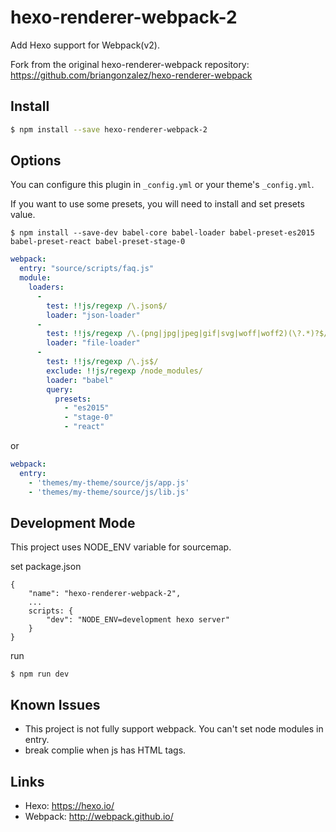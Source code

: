 # hexo-renderer-webpack-2

Add Hexo support for Webpack(v2).

Fork from the original hexo-renderer-webpack repository: https://github.com/briangonzalez/hexo-renderer-webpack

## Install

``` bash
$ npm install --save hexo-renderer-webpack-2
```

## Options

You can configure this plugin in `_config.yml` or your theme's `_config.yml`.

If you want to use some presets, you will need to install and set presets value.

```
$ npm install --save-dev babel-core babel-loader babel-preset-es2015 babel-preset-react babel-preset-stage-0
```

``` yaml
webpack:
  entry: "source/scripts/faq.js"
  module:
    loaders:
      -
        test: !!js/regexp /\.json$/
        loader: "json-loader"
      -
        test: !!js/regexp /\.(png|jpg|jpeg|gif|svg|woff|woff2)(\?.*)?$/
        loader: "file-loader"
      -
        test: !!js/regexp /\.js$/
        exclude: !!js/regexp /node_modules/
        loader: "babel"
        query:
          presets:
            - "es2015"
            - "stage-0"
            - "react"
```

or

``` yaml
webpack:
  entry:
    - 'themes/my-theme/source/js/app.js'
    - 'themes/my-theme/source/js/lib.js'
```

## Development Mode

This project uses NODE_ENV variable for sourcemap.

set package.json

```
{
    "name": "hexo-renderer-webpack-2",
    ...
    scripts: {
        "dev": "NODE_ENV=development hexo server"
    }
}
```

run

```
$ npm run dev
```

## Known Issues

* This project is not fully support webpack. You can't set node modules in entry.
* break complie when js has HTML tags.

## Links

- Hexo: https://hexo.io/
- Webpack: http://webpack.github.io/
